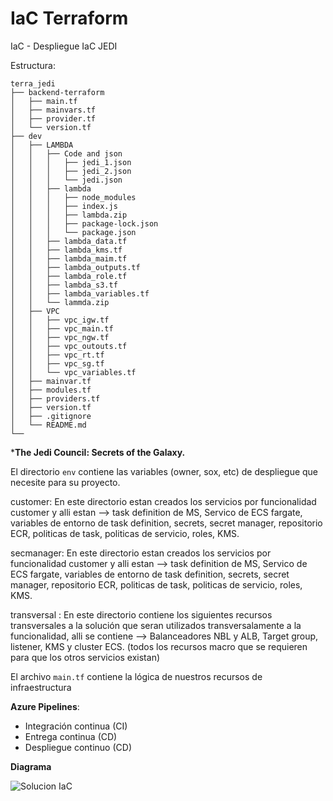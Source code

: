 # IaC Terraform

IaC - Despliegue IaC JEDI

Estructura:

```console
terra_jedi
├── backend-terraform
│   ├── main.tf
│   ├── mainvars.tf
│   ├── provider.tf
│   └── version.tf
├── dev
│   ├── LAMBDA
│   │   ├── Code and json
│   │   │   ├── jedi_1.json
│   │   │   ├── jedi_2.json
│   │   │   └── jedi.json
│   │   ├── lambda
│   │   │   ├── node_modules
│   │   │   ├── index.js
│   │   │   ├── lambda.zip
│   │   │   ├── package-lock.json
│   │   │   └── package.json
│   │   ├── lambda_data.tf
│   │   ├── lambda_kms.tf
│   │   ├── lambda_maim.tf
│   │   ├── lambda_outputs.tf
│   │   ├── lambda_role.tf
│   │   ├── lambda_s3.tf
│   │   ├── lambda_variables.tf
│   │   └── lammda.zip
│   ├── VPC
│   │   ├── vpc_igw.tf
│   │   ├── vpc_main.tf
│   │   ├── vpc_ngw.tf
│   │   ├── vpc_outouts.tf
│   │   ├── vpc_rt.tf
│   │   ├── vpc_sg.tf
│   │   └── vpc_variables.tf
│   ├── mainvar.tf
│   ├── modules.tf
│   ├── providers.tf
│   ├── version.tf
│   ├── .gitignore
│   └── README.md
└──
```

***The Jedi Council: Secrets of the Galaxy.**

El directorio `env` contiene las variables (owner, sox, etc) de despliegue que necesite para su proyecto.

customer: En este directorio estan creados los servicios por funcionalidad customer y alli estan --> task definition de MS, Servico de ECS fargate, variables de entorno de task definition, secrets, secret manager, repositorio ECR, politicas de task, politicas de servicio, roles, KMS.

secmanager: En este directorio estan creados los servicios por funcionalidad customer y alli estan --> task definition de MS, Servico de ECS fargate, variables de entorno de task definition, secrets, secret manager, repositorio ECR, politicas de task, politicas de servicio, roles, KMS.

transversal : En este directorio contiene los siguientes recursos transversales a la solución que seran utilizados transversalamente a la funcionalidad, alli se contiene --> Balanceadores NBL y ALB, Target group, listener, KMS y cluster ECS. (todos los recursos macro que se requieren para que los otros servicios existan)

El archivo `main.tf` contiene la lógica de nuestros recursos de infraestructura

**Azure Pipelines**:

- Integración continua (CI)
- Entrega continua (CD)
- Despliegue continuo (CD)


**Diagrama**

![Solucion IaC](doc/jedi-Página-2.jpg)

```
